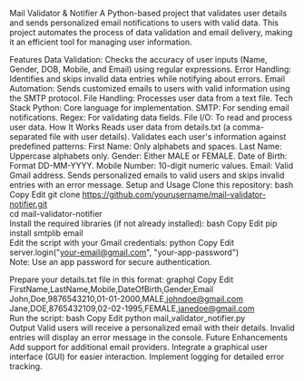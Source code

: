 Mail Validator & Notifier
A Python-based project that validates user details and sends personalized email notifications to users with valid data. This project automates the process of data validation and email delivery, making it an efficient tool for managing user information.

Features
Data Validation: Checks the accuracy of user inputs (Name, Gender, DOB, Mobile, and Email) using regular expressions.
Error Handling: Identifies and skips invalid data entries while notifying about errors.
Email Automation: Sends customized emails to users with valid information using the SMTP protocol.
File Handling: Processes user data from a text file.
Tech Stack
Python: Core language for implementation.
SMTP: For sending email notifications.
Regex: For validating data fields.
File I/O: To read and process user data.
How It Works
Reads user data from details.txt (a comma-separated file with user details).
Validates each user's information against predefined patterns:
First Name: Only alphabets and spaces.
Last Name: Uppercase alphabets only.
Gender: Either MALE or FEMALE.
Date of Birth: Format DD-MM-YYYY.
Mobile Number: 10-digit numeric values.
Email: Valid Gmail address.
Sends personalized emails to valid users and skips invalid entries with an error message.
Setup and Usage
Clone this repository:
bash
Copy
Edit
git clone https://github.com/yourusername/mail-validator-notifier.git  
cd mail-validator-notifier  
Install the required libraries (if not already installed):
bash
Copy
Edit
pip install smtplib email  
Edit the script with your Gmail credentials:
python
Copy
Edit
server.login("your-email@gmail.com", "your-app-password")  
Note: Use an app password for secure authentication.

Prepare your details.txt file in this format:
graphql
Copy
Edit
FirstName,LastName,Mobile,DateOfBirth,Gender,Email  
John,Doe,9876543210,01-01-2000,MALE,johndoe@gmail.com  
Jane,DOE,8765432109,02-02-1995,FEMALE,janedoe@gmail.com  
Run the script:
bash
Copy
Edit
python mail_validator_notifier.py  
Output
Valid users will receive a personalized email with their details.
Invalid entries will display an error message in the console.
Future Enhancements
Add support for additional email providers.
Integrate a graphical user interface (GUI) for easier interaction.
Implement logging for detailed error tracking.
